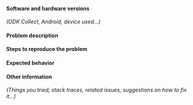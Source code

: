 <!-- 

Thank you for taking the time to report an ODK Collect issue!

This space is for submitting problems and feature requests. For general usage or form design questions, please email opendatakit@googlegroups.com or for ODK Collect source code questions, please email opendatakit-developers@googlegroups.com

Before filling this form, visit https://github.com/opendatakit/collect/issues?q=is%3Aissue and search to see whether your issue was already reported or fixed. If you find a match, comment on it or add a +1 rather than posting a new issue. If you find a problem you know how to fix, submit a pull request. 🎉

For all problem reports, please use the template below. Also include any relevant stack traces or error messages.

For feature requests, please include the problem description (what problem do you have that can't currently be solved?) and a proposed solution if you have one in mind (optional). You can delete the template. 

-->

#### Software and hardware versions
_(ODK Collect, Android, device used...)_

#### Problem description

#### Steps to reproduce the problem

#### Expected behavior

#### Other information
_(Things you tried, stack traces, related issues, suggestions on how to fix it...)_